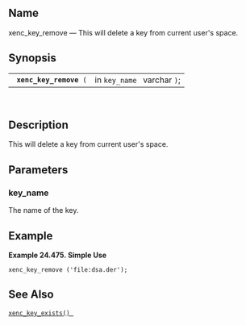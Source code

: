 <div id="fn_xenc_key_remove" class="refentry">

<div class="titlepage">

</div>

<div class="refnamediv">

## Name

xenc_key_remove — This will delete a key from current user's space.

</div>

<div class="refsynopsisdiv">

## Synopsis

<div id="fsyn_xenc_key_remove" class="funcsynopsis">

|                              |                             |
|------------------------------|-----------------------------|
| ` `**`xenc_key_remove`**` (` | in `key_name ` varchar `)`; |

<div class="funcprototype-spacer">

 

</div>

</div>

</div>

<div id="desc_xenc_key_remove" class="refsect1">

## Description

This will delete a key from current user's space.

</div>

<div id="params_xenc_key_remove" class="refsect1">

## Parameters

<div id="id120706" class="refsect2">

### key_name

The name of the key.

</div>

</div>

<div id="examples_xenc_key_remove" class="refsect1">

## Example

<div id="ex_xenc_key_remove" class="example">

**Example 24.475. Simple Use**

<div class="example-contents">

``` screen
xenc_key_remove ('file:dsa.der');
```

</div>

</div>

  

</div>

<div id="seealso_xenc_key_remove" class="refsect1">

## See Also

<a href="fn_xenc_key_exists.html" class="link"
title="xenc_key_exists"><code
class="function">xenc_key_exists() </code></a>

</div>

</div>
